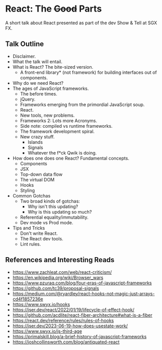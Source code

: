 # React: The ~~Good~~ Parts

A short talk about React presented as part of the dev Show & Tell at SGX FX.

## Talk Outline

- Disclaimer.
- What the talk will entail.
- What is React? The bite-sized version.
  - A front-end library\* (not framework) for building interfaces out of components.
- Why do we need React?
- The ages of JavaScript frameworks.
  - The before times.
  - jQuery.
  - Frameworks emerging from the primordial JavaScript soup.
  - React.
  - New tools, new problems.
  - Frameworks 2: Lots more Acronyms.
  - Side note: compiled vs runtime frameworks.
  - The framework development spiral.
  - New crazy stuff.
    - Islands
    - Signals
    - Whatever the f\*ck Qwik is doing.
- How does one does one React? Fundamental concepts.
  - Components
  - JSX
  - Top-down data flow
  - The virtual DOM
  - Hooks
  - Styling
- Common Gotchas
  - Two broad kinds of gotchas:
    - Why isn't this updating?
    - Why is this updating so much?
  - Referential equality/immutability.
  - Dev mode vs Prod mode.
- Tips and Tricks
  - Don't write React.
  - The React dev tools.
  - Lint rules.

## References and Interesting Reads

- https://www.zachleat.com/web/react-criticism/
- https://en.wikipedia.org/wiki/Browser_wars
- https://www.pzuraq.com/blog/four-eras-of-javascript-frameworks
- https://github.com/tc39/proposal-signals
- https://medium.com/@ryardley/react-hooks-not-magic-just-arrays-cd4f1857236e
- https://www.swyx.io/hooks
- https://jser.dev/react/2022/01/19/lifecycle-of-effect-hook/
- https://github.com/acdlite/react-fiber-architecture#what-is-a-fiber
- https://react.dev/reference/rules/rules-of-hooks
- https://jser.dev/2023-06-19-how-does-usestate-work/
- https://www.swyx.io/js-third-age
- https://primalskill.blog/a-brief-history-of-javascript-frameworks
- https://joshcollinsworth.com/blog/antiquated-react
